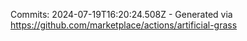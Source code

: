 Commits: 2024-07-19T16:20:24.508Z - Generated via https://github.com/marketplace/actions/artificial-grass
<br>
